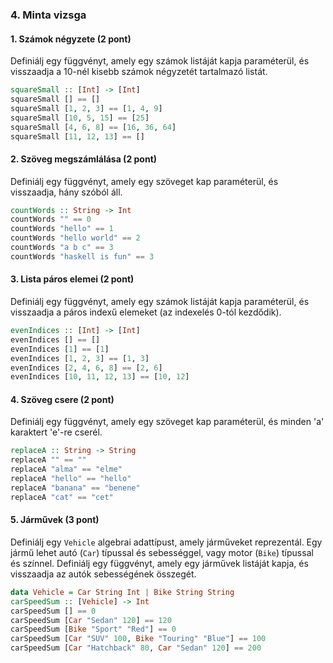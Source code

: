 ### 4. Minta vizsga

#### 1. Számok négyzete (2 pont)

Definiálj egy függvényt, amely egy számok listáját kapja paraméterül, és visszaadja a 10-nél kisebb számok négyzetét tartalmazó listát.

```haskell
squareSmall :: [Int] -> [Int]
squareSmall [] == []
squareSmall [1, 2, 3] == [1, 4, 9]
squareSmall [10, 5, 15] == [25]
squareSmall [4, 6, 8] == [16, 36, 64]
squareSmall [11, 12, 13] == []
```

#### 2. Szöveg megszámlálása (2 pont)

Definiálj egy függvényt, amely egy szöveget kap paraméterül, és visszaadja, hány szóból áll.

```haskell
countWords :: String -> Int
countWords "" == 0
countWords "hello" == 1
countWords "hello world" == 2
countWords "a b c" == 3
countWords "haskell is fun" == 3
```

#### 3. Lista páros elemei (2 pont)

Definiálj egy függvényt, amely egy számok listáját kapja paraméterül, és visszaadja a páros indexű elemeket (az indexelés 0-tól kezdődik).

```haskell
evenIndices :: [Int] -> [Int]
evenIndices [] == []
evenIndices [1] == [1]
evenIndices [1, 2, 3] == [1, 3]
evenIndices [2, 4, 6, 8] == [2, 6]
evenIndices [10, 11, 12, 13] == [10, 12]
```

#### 4. Szöveg csere (2 pont)

Definiálj egy függvényt, amely egy szöveget kap paraméterül, és minden 'a' karaktert 'e'-re cserél.

```haskell
replaceA :: String -> String
replaceA "" == ""
replaceA "alma" == "elme"
replaceA "hello" == "hello"
replaceA "banana" == "benene"
replaceA "cat" == "cet"
```

#### 5. Járművek (3 pont)

Definiálj egy `Vehicle` algebrai adattípust, amely járműveket reprezentál. Egy jármű lehet autó (`Car`) típussal és sebességgel, vagy motor (`Bike`) típussal és színnel. Definiálj egy függvényt, amely egy járművek listáját kapja, és visszaadja az autók sebességének összegét.

```haskell
data Vehicle = Car String Int | Bike String String
carSpeedSum :: [Vehicle] -> Int
carSpeedSum [] == 0
carSpeedSum [Car "Sedan" 120] == 120
carSpeedSum [Bike "Sport" "Red"] == 0
carSpeedSum [Car "SUV" 100, Bike "Touring" "Blue"] == 100
carSpeedSum [Car "Hatchback" 80, Car "Sedan" 120] == 200
```
